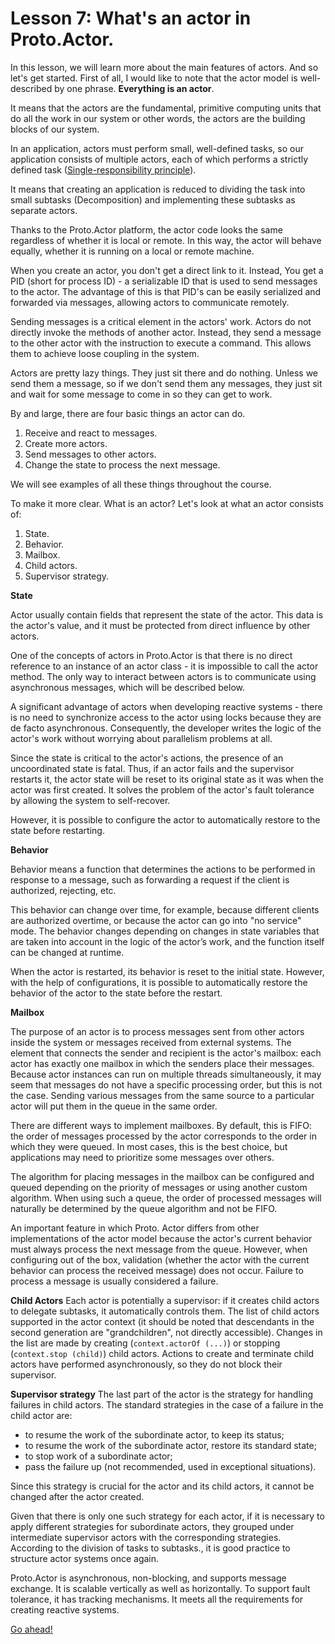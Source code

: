 # Lesson 7: What's an actor in Proto.Actor.

In this lesson, we will learn more about the main features of actors. And so let's get started. First of all, I would like to note that the actor model is well-described by one phrase. **Everything is an actor**.

It means that the actors are the fundamental, primitive computing units that do all the work in our system or other words, the actors are the building blocks of our system.

In an application, actors must perform small, well-defined tasks, so our application consists of multiple actors, each of which performs a strictly defined task ([Single-responsibility principle](https://en.wikipedia.org/wiki/Single-responsibility_principle)). 

It means that creating an application is reduced to dividing the task into small subtasks (Decomposition) and implementing these subtasks as separate actors.

Thanks to the Proto.Actor platform, the actor code looks the same regardless of whether it is local or remote. In this way, the actor will behave equally, whether it is running on a local or remote machine. 

When you create an actor, you don't get a direct link to it. Instead, You get a PID (short for process ID) - a serializable ID that is used to send messages to the actor. The advantage of this is that PID's can be easily serialized and forwarded via messages, allowing actors to communicate remotely.

Sending messages is a critical element in the actors' work. Actors do not directly invoke the methods of another actor. Instead, they send a message to the other actor with the instruction to execute a command. This allows them to achieve loose coupling in the system.

Actors are pretty lazy things. They just sit there and do nothing. Unless we send them a message, so if we don't send them any messages, they just sit and wait for some message to come in so they can get to work.

By and large, there are four basic things an actor can do.

1. Receive and react to messages.
2. Create more actors.
3. Send messages to other actors.
4. Change the state to process the next message.

We will see examples of all these things throughout the course.

To make it more clear. What is an actor? Let's look at what an actor consists of:

1. State.
2. Behavior.
3. Mailbox.
4. Child actors.
5. Supervisor strategy.

**State**

Actor usually contain fields that represent the state of the actor. This data is the actor's value, and it must be protected from direct influence by other actors.

One of the concepts of actors in Proto.Actor is that there is no direct reference to an instance of an actor class - it is impossible to call the actor method. The only way to interact between actors is to communicate using asynchronous messages, which will be described below.

A significant advantage of actors when developing reactive systems - there is no need to synchronize access to the actor using locks because they are de facto asynchronous. Consequently, the developer writes the logic of the actor's work without worrying about parallelism problems at all.

Since the state is critical to the actor's actions, the presence of an uncoordinated state is fatal. Thus, if an actor fails and the supervisor restarts it, the actor state will be reset to its original state as it was when the actor was first created. It solves the problem of the actor's fault tolerance by allowing the system to self-recover.

However, it is possible to configure the actor to automatically restore to the state before restarting.

**Behavior**

Behavior means a function that determines the actions to be performed in response to a message, such as forwarding a request if the client is authorized, rejecting, etc.

This behavior can change over time, for example, because different clients are authorized overtime, or because the actor can go into "no service" mode. The behavior changes depending on changes in state variables that are taken into account in the logic of the actor’s work, and the function itself can be changed at runtime.

When the actor is restarted, its behavior is reset to the initial state. However, with the help of configurations, it is possible to automatically restore the behavior of the actor to the state before the restart.

**Mailbox**

The purpose of an actor is to process messages sent from other actors inside the system or messages received from external systems. The element that connects the sender and recipient is the actor's mailbox: each actor has exactly one mailbox in which the senders place their messages. Because actor instances can run on multiple threads simultaneously, it may seem that messages do not have a specific processing order, but this is not the case. Sending various messages from the same source to a particular actor will put them in the queue in the same order.

There are different ways to implement mailboxes. By default, this is FIFO: the order of messages processed by the actor corresponds to the order in which they were queued. In most cases, this is the best choice, but applications may need to prioritize some messages over others.

The algorithm for placing messages in the mailbox can be configured and queued depending on the priority of messages or using another custom algorithm. When using such a queue, the order of processed messages will naturally be determined by the queue algorithm and not be FIFO.

An important feature in which Proto. Actor differs from other implementations of the actor model because the actor's current behavior must always process the next message from the queue. However, when configuring out of the box, validation (whether the actor with the current behavior can process the received message) does not occur. Failure to process a message is usually considered a failure.

**Child Actors**
Each actor is potentially a supervisor: if it creates child actors to delegate subtasks, it automatically controls them. The list of child actors supported in the actor context (it should be noted that descendants in the second generation are "grandchildren", not directly accessible). Changes in the list are made by creating (`context.actorOf (...)`) or stopping (`context.stop (child)`) child actors. Actions to create and terminate child actors have performed asynchronously, so they do not block their supervisor.

**Supervisor strategy**
The last part of the actor is the strategy for handling failures in child actors. The standard strategies in the case of a failure in the child actor are:

- to resume the work of the subordinate actor, to keep its status;
- to resume the work of the subordinate actor, restore its standard state;
- to stop work of a subordinate actor;
- pass the failure up (not recommended, used in exceptional situations).

Since this strategy is crucial for the actor and its child actors, it cannot be changed after the actor created.

Given that there is only one such strategy for each actor, if it is necessary to apply different strategies for subordinate actors, they grouped under intermediate supervisor actors with the corresponding strategies. According to the division of tasks to subtasks., it is good practice to structure actor systems once again.

Proto.Actor is asynchronous, non-blocking, and supports message exchange. It is scalable vertically as well as horizontally. To support fault tolerance, it has tracking mechanisms. It meets all the requirements for creating reactive systems.

[Go ahead!](../lesson-8)
